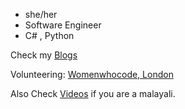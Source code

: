
- she/her
- Software Engineer
- C# , Python







Check my [Blogs](https://medium.com/@soumyas567)

Volunteering: [Womenwhocode, London](https://www.womenwhocode.com/london)




Also Check [Videos](https://www.youtube.com/malayalicode) if you are a malayali.
